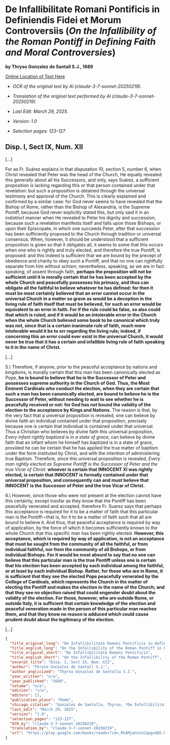 # De Infallibilitate Romani Pontificis in Definiendis Fidei et Morum Controversiis (*On the Infallibility of the Roman Pontiff in Defining Faith and Moral Controversies*)  

**by Thryso Gonzalez de Santall S.J., 1689**  

[Online Location of Text Here](https://play.google.com/books/reader?id=_RS4MjanzvsC&pg=GBS.PA126&hl=en)  

- *OCR of the original text by AI (claude-3-7-sonnet-20250219).*  

- *Translation of the original text performed by AI (claude-3-7-sonnet-20250219).*  

- *Last Edit: March 29, 2025.*  

- *Version: 1.0*  

- *Selection pages: 123-127*  

## Disp. I, Sect IX, Num. XII

[...]

For as Fr. Suárez explains in that disputation 10, section 5, number 6, when Christ revealed that Peter was the head of the Church, He equally revealed this generally about all his Successors, and only, says Suárez, a sufficient proposition is lacking regarding this or that person contained under that revelation: but such a proposition is obtained through the universal testimony and approval of the Church. This is clearly explained and confirmed by a similar case: for God never seems to have revealed that the Bishop of Rome, rather than the Bishop of Alexandria, is the Supreme Pontiff, because God never explicitly stated this, but only said it in an indistinct manner when He revealed to Peter his dignity and succession, because such a revelation manifests itself and falls upon those Bishops, or upon their Episcopate, in which one succeeds Peter, after that succession has been sufficiently proposed to the Church through tradition or universal consensus. When, however, it should be understood that a sufficient proposition is given so that it obligates all, it seems to some that this occurs when one who is rightly and truly elected, and therefore the true Pontiff, is proposed: and this indeed is sufficient that we are bound by the precept of obedience and charity to obey such a Pontiff, and that no one can rightfully separate from him without schism; nevertheless, speaking, as we are in fact speaking, of assent through faith, **perhaps the proposition will not be sufficient until it is morally certain that he has been accepted by the whole Church and peacefully possesses his primacy, and thus can obligate all the faithful to believe whatever he has defined: for then it must be most certainly believed that an error cannot occur in the universal Church in a matter so grave as would be a deception in the living rule of faith itself that must be believed, for such an error would be equivalent to an error in faith. For if the rule could be false, so also could that which is ruled; and if it would be an intolerable error in the Church when the whole Church believed some book to be canonical which truly was not, since that is a certain inanimate rule of faith, much more intolerable would it be to err regarding the living rule; indeed, if concerning this an error could ever exist in the universal Church, it would never be true that it has a certain and infallible living rule of faith speaking to it in the name of Christ.**

[...]

5.\ Therefore, if anyone, prior to the peaceful acceptance by nations and kingdoms, is morally certain that this man has been canonically elected as Pope, **he is bound to believe that he is the Successor of Peter and possesses supreme authority in the Church of God. Thus, the Most Eminent Cardinals who conduct the election, when they are certain that such a man has been canonically elected, are bound to believe he is the Successor of Peter, without needing to wait to see whether he is peacefully received or not: for God has not bound the validity of the election to the acceptance by Kings and Nations.** The reason is that, by the very fact that a universal proposition is revealed, one can believe by divine faith an individual contained under that proposition, precisely because one is certain that individual is contained under that universal. Thus a Christian who believes by divine faith this universal proposition, *Every infant rightly baptized is in a state of grace*, can believe by divine faith that an infant whom he himself has baptized is in a state of grace, provided he can be certain that he has applied the true matter of baptism under the form instituted by Christ, and with the intention of administering true Baptism. Therefore, since this universal proposition is revealed, *Every man rightly elected as Supreme Pontiff is the Successor of Peter and the true Vicar of Christ*: **whoever is certain that INNOCENT XI was rightly elected, is certain that INNOCENT is formally contained under that universal proposition, and consequently can and must believe that INNOCENT is the Successor of Peter and the true Vicar of Christ.**

6.\ However, since those who were not present at the election cannot have this certainty, except insofar as they know that the Pontiff has been peacefully venerated and accepted, therefore Fr. Suarez says that perhaps this acceptance is required for it to be a matter of faith that this particular man is the Pontiff—that is, for it to be a matter of faith such that all are bound to believe it. And thus, that peaceful acceptance is required by way of application, by the force of which it becomes sufficiently known to the whole Church that this specific man has been rightly elected. **However, this acceptance, which is required by way of application, is not an acceptance that must be sought from the community of all the faithful, or from individual faithful, nor from the community of all Bishops, or from individual Bishops. For it would be most absurd to say that no one can believe that this particular man is the true Pontiff unless one is certain that his election has been accepted by each individual among the faithful, or at least by each individual Bishop. Rather, for those who are in Rome, it is sufficient that they see the elected Pope peacefully venerated by the College of Cardinals, which represents the Church in the matter of electing the Pontiff and makes the election in the name of the Church; and that they see no objection raised that could engender doubt about the validity of the election. For those, however, who are outside Rome, or outside Italy, it is sufficient that certain knowledge of the election and peaceful veneration made in the person of this particular man reaches them, and that they know no reason is adduced which could cause prudent doubt about the legitimacy of the election.**

[...]

```json
{
  "title_original_long": "De Infallibilitate Romani Pontificis in Definiendis Fidei et Morum Controversiis",
  "title_english_long": "On the Infallibility of the Roman Pontiff in Defining Faith and Moral Controversies",
  "title_original_short": "De Infallibilitate Romani Pontificis",
  "title_english_short": "On the Infallibility of the Roman Pontiff",
  "excerpt_title": "Disp. I, Sect IX, Num. XII",
  "author": "Thryso Gonzalez de Santall S.J.",
  "author_anglicized": "Thyrso Gonzalez de Santalla S.J.",
  "year_written": "n/a",
  "year_published": "1689",
  "volume": "n/a",
  "edition": "n/a",
  "editors": [],
  "publication_place": "Rome",
  "chicago_citation": "Gonzalez de Santalla, Thyrso. *De Infallibilitate Romani Pontificis in Definiendis Fidei et Morum Controversiis*, Chapter XII, Disputation I, Section IX, XII. Rome, 1689.",
  "last_edit": "March 29, 2025",
  "version": "1.0",
  "selection_pages": "123-127",
  "OCR_by": "claude-3-7-sonnet-20250219",
  "translation_by": "claude-3-7-sonnet-20250219",
  "url": "https://play.google.com/books/reader?id=_RS4MjanzvsC&pg=GBS.PA126&hl=en"
}
```
